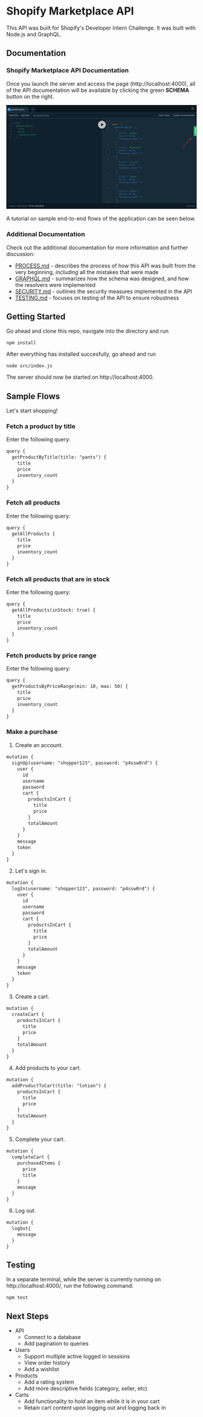 # Shopify Marketplace API

This API was built for Shopify's Developer Intern Challenge. It was built with Node.js and GraphQL.

## Documentation

### Shopify Marketplace API Documentation

Once you launch the server and access the page (http://localhost:4000), all of the API documentation will be available by clicking the green **SCHEMA** button on the right.

![alt text][schema]

A tutorial on sample end-to-end flows of the application can be seen below.

### Additional Documentation

Check out the additional documentation for more information and further discussion:
- [PROCESS.md][process_doc] - describes the process of how this API was built from the very beginning, *including* all the mistakes that were made
- [GRAPHQL.md][graphql_doc] - summarizes how the schema was designed, and how the resolvers were implemented
- [SECURITY.md][security] - outlines the security measures implemented in the API
- [TESTING.md][testing] - focuses on testing of the API to ensure robustness

## Getting Started

Go ahead and clone this repo, navigate into the directory and run

```
npm install
```

After everything has installed succesfully, go ahead and run

```
node src/index.js
```

The server should now be started on http://localhost:4000.

## Sample Flows
Let's start shopping!
### Fetch a product by title
Enter the following query:
```
query {
  getProductByTitle(title: "pants") {
    title
    price
    inventory_count
  }
}
```

### Fetch all products
Enter the following query:
```
query {
  getAllProducts {
    title
    price
    inventory_count
  }
}
```

### Fetch all products that are in stock
Enter the following query:
```
query {
  getAllProducts(inStock: true) {
    title
    price
    inventory_count
  }
}
```

### Fetch products by price range
Enter the following query:
```
query {
  getProductsByPriceRange(min: 10, max: 50) {
    title
    price
    inventory_count
  }
}
```

### Make a purchase
1. Create an account.
```
mutation {
  signUp(username: "shopper123", password: "p4ssw0rd") {
    user {
      id
      username
      password
      cart {
        productsInCart {
          title
          price
        }
        totalAmount
      }
    }
    message
    token
  }
}
```

2. Let's sign in.
```
mutation {
  logIn(username: "shopper123", password: "p4ssw0rd") {
    user {
      id
      username
      password
      cart {
        productsInCart {
          title
          price
        }
        totalAmount
      }
    }
    message
    token
  }
}
```
3. Create a cart.
```
mutation {
  createCart {
    productsInCart {
      title
      price
    }
    totalAmount
  }
}
```

4. Add products to your cart.
```
mutation {
  addProductToCart(title: "lotion") {
    productsInCart {
      title
      price
    }
    totalAmount
  }
}
```

5. Complete your cart.
```
mutation {
  completeCart {
    purchasedItems {
      price
      title
    }
    message
  }
}
```

6. Log out.
```
mutation {
  logOut{
    message
  }
}
```

## Testing

In a separate terminal, while the server is currently running on http://localhost:4000/, run the following command:
```
npm test
```

## Next Steps
- API
    - Connect to a database
    - Add pagination to queries
- Users
    - Support multiple active logged in sessions
    - View order history
    - Add a wishlist
- Products
    - Add a rating system
    - Add more descriptive fields (category, seller, etc)
- Carts
    - Add functionality to *hold* an item while it is in your cart
    - Retain cart content upon logging out and logging back in

<!-- IMAGES -->
[schema]: documentation/schema_button.png

<!-- DOCUMENTS -->
[process_doc]: documentation/PROCESS.md
[graphql_doc]: documentation/GRAPHQL.md
[security]: documentation/SECURITY.md
[testing]: documentation/TESTING.md

<!-- LINKS -->
